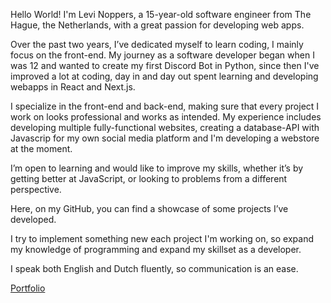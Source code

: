 Hello World! I'm Levi Noppers, a 15-year-old software engineer from The Hague, the Netherlands, with a great passion for developing web apps.

Over the past two years, I’ve dedicated myself to learn coding, I mainly focus on the front-end. My journey as a software developer began when I was 12 and wanted to create my first Discord Bot in Python, since then I've improved a lot at coding, day in and day out spent learning and developing webapps in React and Next.js.

I specialize in the front-end and back-end, making sure that every project I work on looks professional and works as intended. My experience includes developing multiple fully-functional websites, creating a database-API with Javascrip for my own social media platform and I'm developing a webstore at the moment.

I’m open to learning and would like to improve my skills, whether it’s by getting better at JavaScript, or looking to problems from a different perspective.

Here, on my GitHub, you can find a showcase of some projects I’ve developed.

I try to implement something new each project I'm working on, so expand my knowledge of programming and expand my skillset as a developer.

I speak both English and Dutch fluently, so communication is an ease.

[Portfolio](https://levinoppers-portfolio.vercel.app/)
